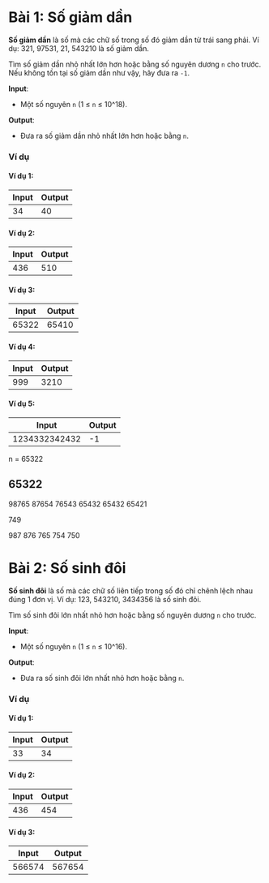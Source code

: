 # Bài 1: Số giảm dần

**Số giảm dần** là số mà các chữ số trong số đó giảm dần từ trái sang phải. Ví dụ: 321, 97531, 21, 543210 là số giảm dần.

Tìm số giảm dần nhỏ nhất lớn hơn hoặc bằng số nguyên dương `n` cho trước. Nếu không tồn tại số giảm dần như vậy, hãy đưa ra `-1`.

**Input**:

- Một số nguyên `n` (1 ≤ `n` ≤ 10^18).

**Output**:

- Đưa ra số giảm dần nhỏ nhất lớn hơn hoặc bằng `n`.

### Ví dụ

#### Ví dụ 1:

| Input | Output |
|-------|--------|
| 34     | 40     |

#### Ví dụ 2:

| Input | Output |
|-------|--------|
| 436     | 510     |

#### Ví dụ 3:

| Input | Output |
|-------|--------|
| 65322     | 65410     |

#### Ví dụ 4:

| Input | Output |
|-------|--------|
| 999     | 3210     |

#### Ví dụ 5:

| Input | Output |
|-------|--------|
| 1234332342432     | -1     |


n = 65322

65322
-----
98765
87654
76543
65432
65432
65421


749

987
876
765
754
750

# Bài 2: Số sinh đôi

**Số sinh đôi** là số mà các chữ số liên tiếp trong số đó chỉ chênh lệch nhau đúng 1 đơn vị. Ví dụ: 123, 543210, 3434356 là số sinh đôi.

Tìm số sinh đôi lớn nhất nhỏ hơn hoặc bằng số nguyên dương `n` cho trước.

**Input**:

- Một số nguyên `n` (1 ≤ `n` ≤ 10^16).

**Output**:

- Đưa ra số sinh đôi lớn nhất nhỏ hơn hoặc bằng `n`.

### Ví dụ

#### Ví dụ 1:

| Input | Output |
|-------|--------|
| 33     | 34     |

#### Ví dụ 2:

| Input | Output |
|-------|--------|
| 436     | 454     |

#### Ví dụ 3:

| Input | Output |
|-------|--------|
| 566574     | 567654     |
